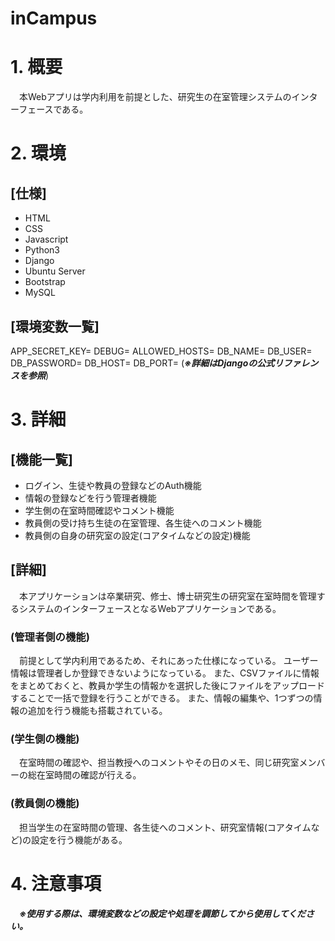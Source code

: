 # inCampus
# 1. 概要
　本Webアプリは学内利用を前提とした、研究生の在室管理システムのインターフェースである。

# 2. 環境
## [仕様]
- HTML
- CSS
- Javascript
- Python3
- Django
- Ubuntu Server
- Bootstrap
- MySQL

## [環境変数一覧]
APP_SECRET_KEY=
DEBUG=
ALLOWED_HOSTS=
DB_NAME=
DB_USER=
DB_PASSWORD=
DB_HOST=
DB_PORT=
(***※詳細はDjangoの公式リファレンスを参照***)

# 3. 詳細
## [機能一覧]
- ログイン、生徒や教員の登録などのAuth機能
- 情報の登録などを行う管理者機能
- 学生側の在室時間確認やコメント機能
- 教員側の受け持ち生徒の在室管理、各生徒へのコメント機能
- 教員側の自身の研究室の設定(コアタイムなどの設定)機能

## [詳細]
　本アプリケーションは卒業研究、修士、博士研究生の研究室在室時間を管理するシステムのインターフェースとなるWebアプリケーションである。

### (管理者側の機能)
　前提として学内利用であるため、それにあった仕様になっている。
ユーザー情報は管理者しか登録できないようになっている。
また、CSVファイルに情報をまとめておくと、教員か学生の情報かを選択した後にファイルをアップロードすることで一括で登録を行うことができる。
また、情報の編集や、1つずつの情報の追加を行う機能も搭載されている。

### (学生側の機能)
　在室時間の確認や、担当教授へのコメントやその日のメモ、同じ研究室メンバーの総在室時間の確認が行える。

### (教員側の機能)
　担当学生の在室時間の管理、各生徒へのコメント、研究室情報(コアタイムなど)の設定を行う機能がある。


# 4. 注意事項
　***※使用する際は、環境変数などの設定や処理を調節してから使用してください。***

